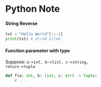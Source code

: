 # Python Note

#### String Reverse
```python
txt = "Hello World"[::-1]
print(txt) # dlroW olleH
```
#### Function parameter with type
Suppose: <code>a->int, b->list, c->string, return->tuple</code>
```python
def f(a: int, b: list, c: str) -> tuple:
    # ...
```